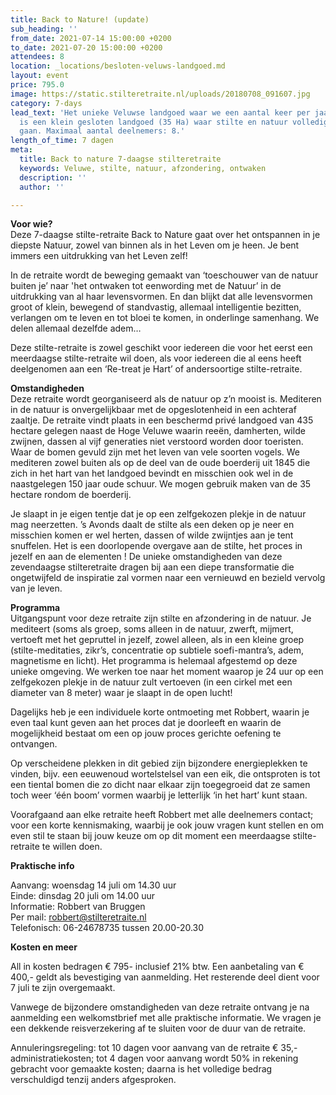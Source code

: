 ```yaml
---
title: Back to Nature! (update)
sub_heading: ''
from_date: 2021-07-14 15:00:00 +0200
to_date: 2021-07-20 15:00:00 +0200
attendees: 8
location: _locations/besloten-veluws-landgoed.md
layout: event
price: 795.0
image: https://static.stilteretraite.nl/uploads/20180708_091607.jpg
category: 7-days
lead_text: 'Het unieke Veluwse landgoed waar we een aantal keer per jaar te gast zijn
  is een klein gesloten landgoed (35 Ha) waar stilte en natuur volledig hand in hand
  gaan. Maximaal aantal deelnemers: 8.'
length_of_time: 7 dagen
meta:
  title: Back to nature 7-daagse stilteretraite
  keywords: Veluwe, stilte, natuur, afzondering, ontwaken
  description: ''
  author: ''

---
```

**Voor wie?**  
Deze 7-daagse stilte-retraite Back to Nature gaat over het ontspannen in je diepste Natuur, zowel van binnen als in het Leven om je heen. Je bent immers een uitdrukking van het Leven zelf!

In de retraite wordt de beweging gemaakt van ‘toeschouwer van de natuur buiten je’ naar 'het ontwaken tot eenwording met de Natuur’ in de uitdrukking van al haar levensvormen. En dan blijkt dat alle levensvormen groot of klein, bewegend of standvastig, allemaal intelligentie bezitten, verlangen om te leven en tot bloei te komen, in onderlinge samenhang. We delen allemaal dezelfde adem…

Deze stilte-retraite is zowel geschikt voor iedereen die voor het eerst een meerdaagse stilte-retraite wil doen, als voor iedereen die al eens heeft deelgenomen aan een ‘Re-treat je Hart’ of andersoortige stilte-retraite.

**Omstandigheden**  
Deze retraite wordt georganiseerd als de natuur op z’n mooist is. Mediteren in de natuur is onvergelijkbaar met de opgeslotenheid in een achteraf zaaltje. De retraite vindt plaats in een beschermd privé landgoed van 435 hectare gelegen naast de Hoge Veluwe waarin reeën, damherten, wilde zwijnen, dassen al vijf generaties niet verstoord worden door toeristen. Waar de bomen gevuld zijn met het leven van vele soorten vogels. We mediteren zowel buiten als op de deel van de oude boerderij uit 1845 die zich in het hart van het landgoed bevindt en misschien ook wel in de naastgelegen 150 jaar oude schuur. We mogen gebruik maken van de 35 hectare rondom de boerderij. 

Je slaapt in je eigen tentje dat je op een zelfgekozen plekje in de natuur mag neerzetten. ’s Avonds daalt de stilte als een deken op je neer en misschien komen er wel herten, dassen of wilde zwijntjes aan je tent snuffelen. Het is een doorlopende overgave aan de stilte, het proces in jezelf en aan de elementen ! De unieke omstandigheden van deze zevendaagse stilteretraite dragen bij aan een diepe transformatie die ongetwijfeld de inspiratie zal vormen naar een vernieuwd en bezield vervolg van je leven.

**Programma**  
Uitgangspunt voor deze retraite zijn stilte en afzondering in de natuur. Je mediteert (soms als groep, soms alleen in de natuur, zwerft, mijmert, vertoeft met het gepruttel in jezelf, zowel alleen, als in een kleine groep (stilte-meditaties, zikr’s, concentratie op subtiele soefi-mantra’s, adem, magnetisme en licht). Het programma is helemaal afgestemd op deze unieke omgeving. We werken toe naar het moment waarop je 24 uur op een zelfgekozen plekje in de natuur zult vertoeven (in een cirkel met een diameter van 8 meter) waar je slaapt in de open lucht!

Dagelijks heb je een individuele korte ontmoeting met Robbert, waarin je even taal kunt geven aan het proces dat je doorleeft en waarin de mogelijkheid bestaat om een op jouw proces gerichte oefening te ontvangen.

Op verscheidene plekken in dit gebied zijn bijzondere energieplekken te vinden, bijv. een eeuwenoud wortelstelsel van een eik, die ontsproten is tot een tiental bomen die zo dicht naar elkaar zijn toegegroeid dat ze samen toch weer ‘één boom’ vormen waarbij je letterlijk ‘in het hart’ kunt staan.

Voorafgaand aan elke retraite heeft Robbert met alle deelnemers contact; voor een korte kennismaking, waarbij je ook jouw vragen kunt stellen en om even stil te staan bij jouw keuze om op dit moment een meerdaagse stilte-retraite te willen doen.

**Praktische info**

Aanvang: woensdag 14 juli om 14.30 uur  
Einde: dinsdag 20 juli om 14.00 uur   
Informatie: Robbert van Bruggen  
Per mail: robbert@stilteretraite.nl  
Telefonisch: 06-24678735 tussen 20.00-20.30

**Kosten en meer**

All in kosten bedragen € 795- inclusief 21% btw. Een aanbetaling van € 400,- geldt als bevestiging van aanmelding. Het resterende deel dient voor 7 juli te zijn overgemaakt.

Vanwege de bijzondere omstandigheden van deze retraite ontvang je na aanmelding een welkomstbrief met alle praktische informatie. We vragen je een dekkende reisverzekering af te sluiten voor de duur van de retraite.

Annuleringsregeling: tot 10 dagen voor aanvang van de retraite € 35,- administratiekosten; tot 4 dagen voor aanvang wordt 50% in rekening gebracht voor gemaakte kosten; daarna is het volledige bedrag verschuldigd tenzij anders afgesproken.